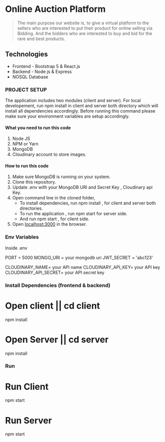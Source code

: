 # Online Auction Platform

> The main purpose our website is, to give a virtual platform to the sellers who are interested to put their product for online selling via Bidding. And the bidders who are interested to buy and bid for the rare and best products.

## Technologies
- Frontend - Bootstrap 5 & React.js 
- Backend - Node js & Express
- NOSQL Database
### PROJECT SETUP
The application includes two modules (client and server). For local developement, run npm install in client and server both directory which will install all dependencies accordingly. Before running this command please make sure your environment variables are setup accordingly.

#### What you need to run this code
1. Node JS
2. NPM  or Yarn 
3. MongoDB 
4. Cloudinary account to store images.
####  How to run this code
1. Make sure MongoDB is running on your system. 
2. Clone this repository.
3. Update .env with your MongoDB URI and Secret Key , Cloudinary api Key.
4. Open command line in the cloned folder,
   - To install dependencies, run   npm install    , for client and server both directories.
   - To run the application , run   npm start   for  server side.
   - And run   npm start   , for client side.
5. Open [localhost:3000](http://localhost:3000/) in the browser.

### Env Variables

Inside .env

PORT = 5000
MONGO_URI = your mongodb uri
JWT_SECRET = 'abc123'

CLOUDINARY_NAME= your API name
CLOUDINARY_API_KEY=  your API key
CLOUDINARY_API_SECRET= your API secret key
### Install Dependencies (frontend & backend)

# Open  client || cd client
npm install
# Open  Server || cd server
npm install

### Run

# Run Client
npm start

# Run Server
npm start
